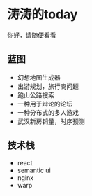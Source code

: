 # 涛涛的today

你好，请随便看看

## 蓝图

- 幻想地图生成器
- 出游规划，旅行商问题
- 跑山公路搜索
- 一种用于辩论的论坛
- 一种分布式的多人游戏
- 武汉新房销量，时序预测

## 技术栈

- react
- semantic ui
- nginx
- warp
